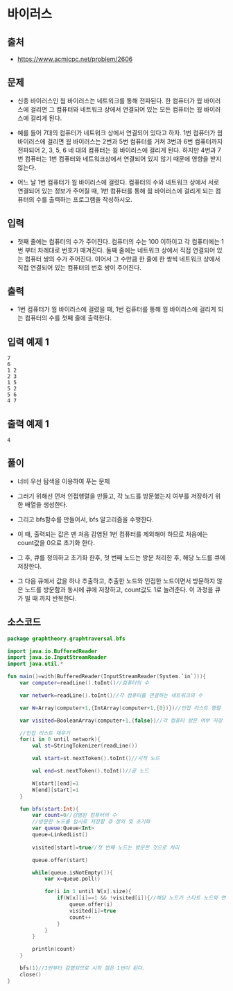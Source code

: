 # 바이러스

## 출처

* https://www.acmicpc.net/problem/2606

## 문제

* 신종 바이러스인 웜 바이러스는 네트워크를 통해 전파된다. 한 컴퓨터가 웜 바이러스에 걸리면 그 컴퓨터와 네트워크 상에서 연결되어 있는 모든 컴퓨터는 웜 바이러스에 걸리게 된다.

* 예를 들어 7대의 컴퓨터가 네트워크 상에서 연결되어 있다고 하자. 1번 컴퓨터가 웜 바이러스에 걸리면 웜 바이러스는 2번과 5번 컴퓨터를 거쳐 3번과 6번 컴퓨터까지 전파되어 2, 3, 5, 6 네 대의 컴퓨터는 웜 바이러스에 걸리게 된다. 하지만 4번과 7번 컴퓨터는 1번 컴퓨터와 네트워크상에서 연결되어 있지 않기 때문에 영향을 받지 않는다.

* 어느 날 1번 컴퓨터가 웜 바이러스에 걸렸다. 컴퓨터의 수와 네트워크 상에서 서로 연결되어 있는 정보가 주어질 때, 1번 컴퓨터를 통해 웜 바이러스에 걸리게 되는 컴퓨터의 수를 출력하는 프로그램을 작성하시오.

## 입력

* 첫째 줄에는 컴퓨터의 수가 주어진다. 컴퓨터의 수는 100 이하이고 각 컴퓨터에는 1번 부터 차례대로 번호가 매겨진다. 둘째 줄에는 네트워크 상에서 직접 연결되어 있는 컴퓨터 쌍의 수가 주어진다. 이어서 그 수만큼 한 줄에 한 쌍씩 네트워크 상에서 직접 연결되어 있는 컴퓨터의 번호 쌍이 주어진다.

## 출력

* 1번 컴퓨터가 웜 바이러스에 걸렸을 때, 1번 컴퓨터를 통해 웜 바이러스에 걸리게 되는 컴퓨터의 수를 첫째 줄에 출력한다.

## 입력 예제 1

```
7
6
1 2
2 3
1 5
5 2
5 6
4 7
```

## 출력 예제 1

```
4
```

## 풀이

* 너비 우선 탐색을 이용하여 푸는 문제

* 그러기 위해선 먼저 인접행렬을 만들고, 각 노드를 방문했는지 여부를 저장하기 위한 배열을 생성한다.

* 그리고 bfs함수를 만들어서, bfs 알고리즘을 수행한다.

* 이 때, 출력되는 값은 맨 처음 감염된 1번 컴퓨터를 제외해야 하므로 처음에는 count값을 0으로 초기화 한다.

* 그 후, 큐를 정의하고 초기화 한후, 첫 번째 노드는 방문 처리한 후, 해당 노드를 큐에 저장한다.

* 그 다음 큐에서 값을 하나 추출하고, 추출한 노드와 인접한 노드이면서 방문하지 않은 노드를 방문함과 동시에 큐에 저장하고, count값도 1로 늘려준다. 이 과정을 큐가 빌 때 까지 반복한다.

## 소스코드

```kotlin
package graphtheory.graphtraversal.bfs

import java.io.BufferedReader
import java.io.InputStreamReader
import java.util.*

fun main()=with(BufferedReader(InputStreamReader(System.`in`))){
    var computer=readLine().toInt()//컴퓨터의 수

    var network=readLine().toInt()//각 컴퓨터를 연결하는 네트워크의 수

    var W=Array(computer+1,{IntArray(computer+1,{0})})//인접 리스트 행렬

    var visited=BooleanArray(computer+1,{false})//각 컴퓨터 방문 여부 저장 배열

    //인접 리스트 채우기
    for(i in 0 until network){
        val st=StringTokenizer(readLine())

        val start=st.nextToken().toInt()//시작 노드

        val end=st.nextToken().toInt()//끝 노드

        W[start][end]=1
        W[end][start]=1
    }

    fun bfs(start:Int){
        var count=0//감염된 컴퓨터의 수
        //방문한 노드를 임시로 저장할 큐 정의 및 초기화
        var queue:Queue<Int>
        queue=LinkedList()
        
        visited[start]=true//첫 번째 노드는 방문한 것으로 처리

        queue.offer(start)

        while(queue.isNotEmpty()){
            var x=queue.poll()

            for(i in 1 until W[x].size){
                if(W[x][i]==1 && !visited[i]){//해당 노드가 스타트 노드와 연결되어있으면서 방문한적이 없는 노드일 경우
                    queue.offer(i)
                    visited[i]=true
                    count++
                }
            }
        }

        println(count)
    }

    bfs(1)//1번부터 감염되므로 시작 점은 1번이 된다.
    close()
}
```
